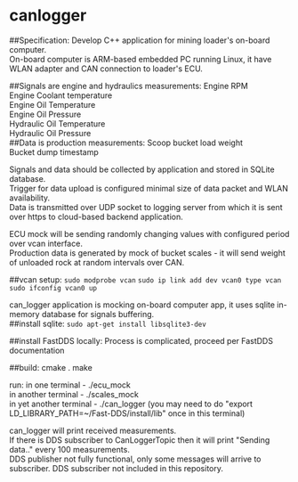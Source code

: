 # canlogger

##Specification:
Develop C++ application for mining loader's on-board computer.  
On-board computer is ARM-based embedded PC running Linux, it have WLAN adapter and CAN connection to loader's ECU.  

##Signals are engine and hydraulics measurements:
Engine RPM  
Engine Coolant temperature  
Engine Oil Temperature  
Engine Oil Pressure  
Hydraulic Oil Temperature  
Hydraulic Oil Pressure  
##Data is production measurements:
Scoop bucket load weight  
Bucket dump timestamp  

Signals and data should be collected by application and stored in SQLite database.  
Trigger for data upload is configured minimal size of data packet and WLAN availability.  
Data is transmitted over UDP socket to logging server from which it is sent over https to cloud-based backend application.  

ECU mock will be sending randomly changing values with configured period over vcan interface.  
Production data is generated by mock of bucket scales - it will send weight of unloaded rock at random intervals over CAN.  

##vcan setup:
`sudo modprobe vcan`
`sudo ip link add dev vcan0 type vcan`
`sudo ifconfig vcan0 up`

can_logger application is mocking on-board computer app, it uses sqlite in-memory database for signals buffering.  
##install sqlite:
`sudo apt-get install libsqlite3-dev`

##install FastDDS locally:
Process is complicated, proceed per FastDDS documentation

##build:
cmake .
make

run:
in one terminal - ./ecu_mock  
in another terminal - ./scales_mock  
in yet another terminal - ./can_logger (you may need to do "export LD_LIBRARY_PATH=~/Fast-DDS/install/lib" once in this terminal)  

can_logger will print received measurements.  
If there is DDS subscriber to CanLoggerTopic then it will print "Sending data.." every 100 measurements.  
DDS publisher not fully functional, only some messages will arrive to subscriber. DDS subscriber not included in this repository.
